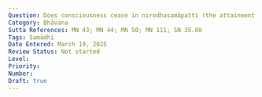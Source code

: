 ```yaml
---
Question: Does consciousness cease in nirodhasamāpatti (the attainment of cessation)?
Category: Bhāvana
Sutta References: MN 43; MN 44; MN 50; MN 111; SN 35.60
Tags: Samādhi
Date Entered: March 19, 2025
Review Status: Not started
Level: 
Priority: 
Number: 
Draft: true
---
```

